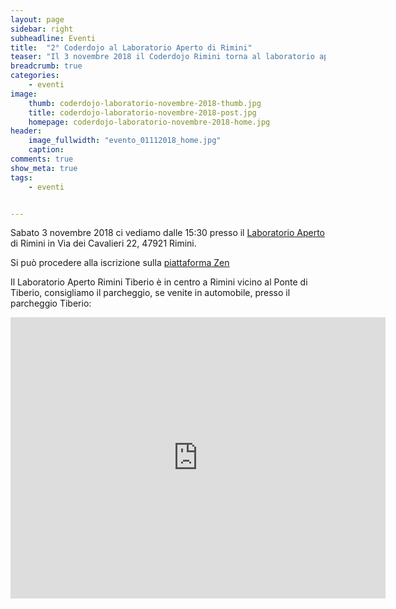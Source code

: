 ```yaml
---
layout: page
sidebar: right
subheadline: Eventi
title:  "2° Coderdojo al Laboratorio Aperto di Rimini"
teaser: "Il 3 novembre 2018 il Coderdojo Rimini torna al laboratorio aperto per secondo  incontro della stagione"
breadcrumb: true
categories:
    - eventi
image:
    thumb: coderdojo-laboratorio-novembre-2018-thumb.jpg
    title: coderdojo-laboratorio-novembre-2018-post.jpg
    homepage: coderdojo-laboratorio-novembre-2018-home.jpg
header:
    image_fullwidth: "evento_01112018_home.jpg"
    caption:
comments: true
show_meta: true
tags:
    - eventi


---
```

Sabato 3 novembre 2018 ci vediamo dalle 15:30 presso il [Laboratorio Aperto](http://laboratorioaperto.comune.rimini.it) di Rimini in Via dei Cavalieri 22, 47921 Rimini.

Si può procedere alla iscrizione sulla [piattaforma Zen](https://zen.coderdojo.com/events/9f469c05-4d9a-475a-ba82-bc1a7cfc2ad8/sessions)

Il Laboratorio Aperto Rimini Tiberio è in centro a Rimini vicino al Ponte di Tiberio, consigliamo il parcheggio, se venite in automobile, presso il parcheggio Tiberio:
<iframe src="https://www.google.com/maps/embed?pb=!1m18!1m12!1m3!1d2866.959361511206!2d12.564301251683695!3d44.06354777900686!2m3!1f0!2f0!3f0!3m2!1i1024!2i768!4f13.1!3m3!1m2!1s0x132cc336cd47bf51%3A0xe581edc948251a2e!2sLaboratorio+Aperto+Rimini+Tiberio!5e0!3m2!1sen!2sit!4v1537536736653" width="600" height="450" frameborder="0" style="border:0" allowfullscreen></iframe>
